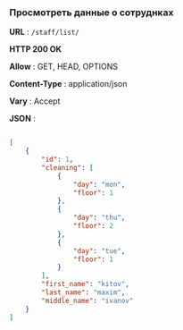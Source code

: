 ### Просмотреть данные о сотруднках

**URL** : `/staff/list/`

**HTTP 200 OK**

**Allow** : GET, HEAD, OPTIONS

**Content-Type** : application/json

**Vary** : Accept

**JSON** :
```json

[
    {
        "id": 1,
        "cleaning": [
            {
                "day": "mon",
                "floor": 1
            },
            {
                "day": "thu",
                "floor": 2
            },
            {
                "day": "tue",
                "floor": 1
            }
        ],
        "first_name": "kitov",
        "last_name": "maxim",
        "middle_name": "ivanov"
    }
]
```